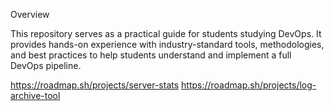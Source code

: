 Overview

This repository serves as a practical guide for students studying DevOps. 
It provides hands-on experience with industry-standard tools, 
methodologies, and best practices to help students understand and implement a full DevOps pipeline.

https://roadmap.sh/projects/server-stats 
https://roadmap.sh/projects/log-archive-tool

